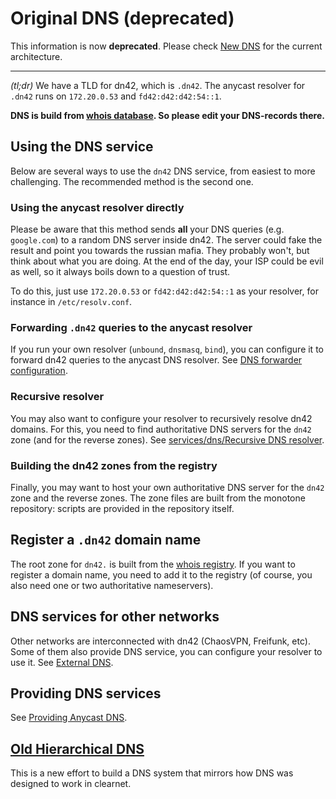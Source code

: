 # Original DNS (deprecated)
This information is now **deprecated**. Please check [New DNS](/services/New-DNS) for the current architecture.

***

*(tl;dr)* We have a TLD for dn42, which is `.dn42`. The anycast resolver for `.dn42` runs on `172.20.0.53` and `fd42:d42:d42:54::1`.

**DNS is build from [whois database](/services/Whois). So please edit your DNS-records there.**

## Using the DNS service

Below are several ways to use the `dn42` DNS service, from easiest to more challenging. The recommended method is the second one.

### Using the anycast resolver directly

Please be aware that this method sends **all** your DNS queries (e.g. `google.com`) to a random DNS server inside dn42. The server could fake the result and point you towards the russian mafia. They probably won't, but think about what you are doing. At the end of the day, your ISP could be evil as well, so it always boils down to a question of trust.

To do this, just use `172.20.0.53` or `fd42:d42:d42:54::1` as your resolver, for instance in `/etc/resolv.conf`.

### Forwarding `.dn42` queries to the anycast resolver

If you run your own resolver (`unbound`, `dnsmasq`, `bind`), you can configure it to forward dn42 queries to the anycast DNS resolver. See [DNS forwarder configuration](/services/dns/Configuration).

### Recursive resolver

You may also want to configure your resolver to recursively resolve dn42 domains. For this, you need to find authoritative DNS servers for the `dn42` zone (and for the reverse zones). See [services/dns/Recursive DNS resolver](/services/dns/Recursive-DNS-resolver).

### Building the dn42 zones from the registry

Finally, you may want to host your own authoritative DNS server for the `dn42` zone and the reverse zones. The zone files are built from the monotone repository: scripts are provided in the repository itself.

## Register a `.dn42` domain name

The root zone for `dn42.` is built from the [whois registry](/services/Whois). If you want to register a domain name, you need to add it to the registry (of course, you also need one or two authoritative nameservers).

## DNS services for other networks

Other networks are interconnected with dn42 (ChaosVPN, Freifunk, etc). Some of them also provide DNS service, you can configure your resolver to use it. See [External DNS](/services/dns/External-DNS).

## Providing DNS services

See [Providing Anycast DNS](/services/dns/Providing-Anycast-DNS).

## [Old Hierarchical DNS](/services/Old-Hierarchical-DNS)

This is a new effort to build a DNS system that mirrors how DNS was designed to work in clearnet. 
